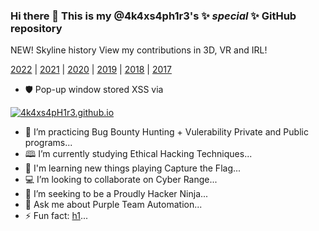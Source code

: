 ### Hi there 👋 This is my @4k4xs4ph1r3's ✨ _special_ ✨ GitHub repository

NEW! Skyline history View my contributions in 3D, VR and IRL!


[2022](https://skyline.github.com/4k4xs4ph1r3/2022) | [2021](https://skyline.github.com/4k4xs4ph1r3/2021) | [2020](https://skyline.github.com/4k4xs4ph1r3/2020) | [2019](https://skyline.github.com/4k4xs4ph1r3/2019) | [2018](https://skyline.github.com/4k4xs4ph1r3/2018) | [2017](https://skyline.github.com/4k4xs4ph1r3/2017)



-  🛡️ Pop-up window stored XSS via

[![4k4xs4pH1r3.github.io](https://github.githubassets.com/images/spinners/octocat-spinner-128.gif)](https://4k4xs4pH1r3.github.io)
-  🔭 I’m practicing Bug Bounty Hunting + Vulerability Private and Public programs...
-  🕮 I’m currently studying Ethical Hacking Techniques...
-  🚩 I'm learning new things playing Capture the Flag...
-  💻  I’m looking to collaborate on Cyber Range...
-  🥷 I’m seeking to be a Proudly Hacker Ninja...
-  💬 Ask me about Purple Team Automation...
-  ⚡ Fun fact: [h1](https://hackerone.com/akax/year-in-review)...
